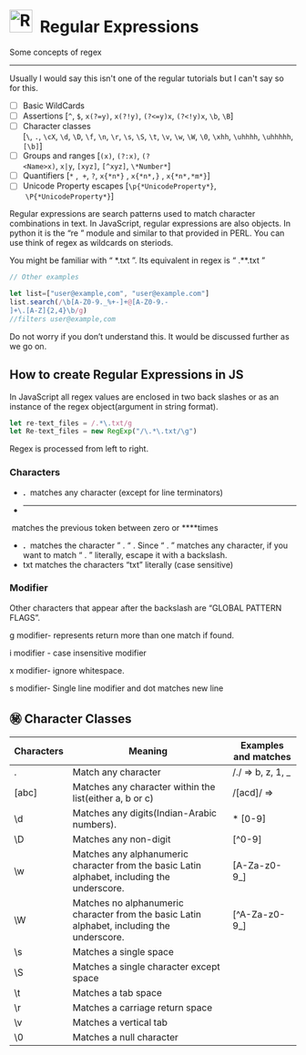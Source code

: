 # <img src="https://upload.wikimedia.org/wikipedia/commons/thumb/c/cd/OOjs_UI_icon_regular-expression.svg/1024px-OOjs_UI_icon_regular-expression.svg.png"  title="Regex" alt="Regex" width="40" height="40"/>&nbsp; Regular Expressions
Some concepts of regex

---

Usually I would say this isn't one of the regular tutorials but I can't say so for this.

- [ ]  Basic WildCards
- [ ]  Assertions [`^`, `$`, `x(?=y)`, `x(?!y)`, `(?<=y)x`, `(?<!y)x`, `\b`, `\B`]
- [ ]  Character classes [`\`, `.`, `\cX`, `\d`, `\D`, `\f`, `\n`, `\r`, `\s`, `\S`, `\t`, `\v`, `\w`, `\W`, `\0`, `\xhh`, `\uhhhh`, `\uhhhhh`, `[\b]`]
- [ ]  Groups and ranges [`(x)`, `(?:x)`, `(?<Name>x)`, `x|y`, `[xyz]`, `[^xyz]`, `\*Number*`]
- [ ]  Quantifiers [`*` ,  `+`, `?`, `x{*n*}` , `x{*n*,}` , `x{*n*,*m*}`]
- [ ]  Unicode Property escapes [`\p{*UnicodeProperty*}`,  `\P{*UnicodeProperty*}`]

Regular expressions are search patterns used to match character combinations in text. In JavaScript, regular expressions are also objects. In python it is the “re ” module and similar to that provided in PERL. You can use think of regex as wildcards on steriods. 

You might be familiar with “ *.txt ”. Its equivalent in regex is “ .**\.txt ”

```jsx
// Other examples

let list=["user@example,com", "user@example.com"]
list.search(/\b[A-Z0-9._%+-]+@[A-Z0-9.-
]+\.[A-Z]{2,4}\b/g)
//filters user@example,com

```

Do not worry if you don’t understand this. It would be discussed further as we go on.

## How to create Regular Expressions in JS

In JavaScript all regex values are enclosed in two back slashes or as  an instance of the regex object(argument in string format).

```jsx
let re-text_files = /.*\.txt/g
let Re-text_files = new RegExp("/\.*\.txt/\g")
```

Regex is processed from left to right.

### Characters

- **.**
 matches any character (except for line terminators)
- *****
 matches the previous token between zero or ****times
- **\.**
 matches the character ” .  “ . Since “ . ” matches any character, if you want to match “ . ” literally, escape it with a backslash.
- txt matches the characters “txt” literally (case sensitive)

### Modifier

Other characters that appear after the backslash are “GLOBAL PATTERN FLAGS”.

g modifier- represents return more than one match if found.

i modifier - case insensitive modifier

x modifier- ignore whitespace.

s modifier- Single line modifier and dot matches new line

 

## ㊙️ Character Classes

| Characters | Meaning | Examples and matches |
| --- | --- | --- |
| . | Match any character | /./ ⇒  b, z, 1, _ |
| [abc] | Matches any character within the list(either a, b or c) | /[acd]/ ⇒  |
| \d | Matches any digits(Indian-Arabic numbers).  | * [0-9] |
| \D | Matches any non-digit  | [^0-9] |
| \w | Matches any alphanumeric character from the basic Latin alphabet, including the underscore. | [A-Za-z0-9_] |
| \W | Matches no alphanumeric character from the basic Latin alphabet, including the underscore. | [^A-Za-z0-9_] |
| \s | Matches a single space |  |
| \S | Matches a single character except space |  |
| \t | Matches a tab space |  |
| \r  | Matches a carriage return space |  |
| \v | Matches a vertical tab |  |
| \0 | Matches a null character |  |
